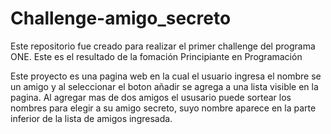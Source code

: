 # Challenge-amigo_secreto

Este repositorio fue creado para realizar el primer challenge del programa ONE.
Este es el resultado de la fomación Principiante en Programación

Este proyecto es una pagina web en la cual el usuario ingresa el nombre se un amigo y al seleccionar el boton añadir se agrega a una lista visible en la pagina.
Al agregar mas de dos amigos el ususario puede sortear los nombres para elegir a su amigo secreto, suyo nombre aparece en la parte inferior de la lista de amigos ingresada.
